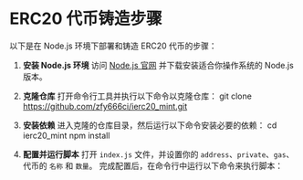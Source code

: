 # ERC20 代币铸造步骤

以下是在 Node.js 环境下部署和铸造 ERC20 代币的步骤：

1. **安装 Node.js 环境**
   访问 [Node.js 官网](https://nodejs.org/en) 并下载安装适合你操作系统的 Node.js 版本。

2. **克隆仓库**
   打开命令行工具并执行以下命令以克隆仓库：
   git clone https://github.com/zfy666ci/ierc20_mint.git
3. **安装依赖**
   进入克隆的仓库目录，然后运行以下命令安装必要的依赖：
   cd ierc20_mint
   npm install
4. **配置并运行脚本**
   打开 `index.js` 文件，并设置你的 `address`、`private`、`gas`、代币的 `名称` 和 `数量`。
   完成配置后，在命令行中运行以下命令来执行脚本：

